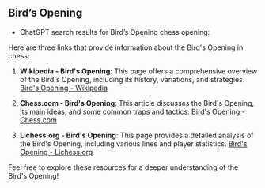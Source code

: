 ## Bird’s Opening

 + ChatGPT search results for Bird’s Opening chess opening:

Here are three links that provide information about the Bird's Opening in chess:

1. **Wikipedia - Bird's Opening**: This page offers a comprehensive overview of the Bird's Opening, including its history, variations, and strategies.
   [Bird's Opening - Wikipedia](https://en.wikipedia.org/wiki/Bird%27s_Opening)

2. **Chess.com - Bird's Opening**: This article discusses the Bird's Opening, its main ideas, and some common traps and tactics.
   [Bird's Opening - Chess.com](https://www.chess.com/openings/Bird-s-Opening)

3. **Lichess.org - Bird's Opening**: This page provides a detailed analysis of the Bird's Opening, including various lines and player statistics.
   [Bird's Opening - Lichess.org](https://lichess.org/opening/Bird%27s%20Opening)

Feel free to explore these resources for a deeper understanding of the Bird's Opening!